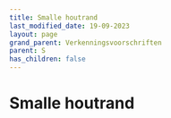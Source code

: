 ```yaml
---
title: Smalle houtrand
last_modified_date: 19-09-2023
layout: page
grand_parent: Verkenningsvoorschriften
parent: S
has_children: false
---
```


Smalle houtrand
===============

